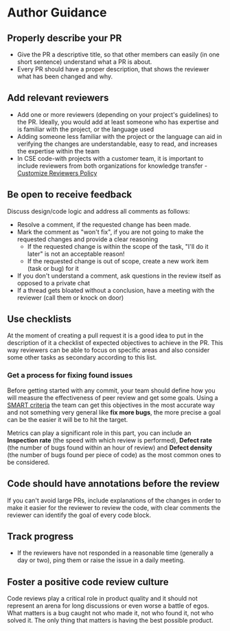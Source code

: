 # Author Guidance

## Properly describe your PR

- Give the PR a descriptive title, so that other members can easily (in one short sentence) understand what a PR is about.
- Every PR should have a proper description, that shows the reviewer what has been changed and why.

## Add relevant reviewers

- Add one or more reviewers (depending on your project's guidelines) to the PR. Ideally, you would add at least someone who has expertise and is familiar with the project, or the language used
- Adding someone less familiar with the project or the language can aid in verifying the changes are understandable, easy to read, and increases the expertise within the team
- In CSE code-with projects with a customer team, it is important to include reviewers from both organizations for knowledge transfer - [Customize Reviewers Policy](./customize-ado.md#reviewer-policies)

## Be open to receive feedback

Discuss design/code logic and address all comments as follows:

- Resolve a comment, if the requested change has been made.
- Mark the comment as "won't fix", if you are not going to make the requested changes and provide a clear reasoning
  - If the requested change is within the scope of the task, "I'll do it later" is not an acceptable reason!
  - If the requested change is out of scope, create a new work item (task or bug) for it
- If you don't understand a comment, ask questions in the review itself as opposed to a private chat
- If a thread gets bloated without a conclusion, have a meeting with the reviewer (call them or knock on door)

## Use checklists

At the moment of creating a pull request it is a good idea to put in the description of it a checklist of expected objectives to achieve in the PR. This way reviewers can be able to focus on specific areas and also consider some other tasks as secondary according to this list.

### Get a process for fixing found issues

Before getting started with any commit, your team should define how you will measure the effectiveness of peer review and get some goals. Using a [SMART criteria](https://en.wikipedia.org/wiki/SMART_criteria) the team can get this objectives in the most accurate way and not something very general like **fix more bugs**, the more precise a goal can be the easier it will be to hit the target.

Metrics can play a significant role in this part, you can include an **Inspection rate** (the speed with which review is performed), **Defect rate** (the number of bugs found within an hour of review) and **Defect density** (the number of bugs found per piece of code) as the most common ones to be considered.

## Code should have annotations before the review

If you can't avoid large PRs, include explanations of the changes in order to make it easier for the reviewer to review the code, with clear comments the reviewer can identify the goal of every code block.

## Track progress

- If the reviewers have not responded in a reasonable time (generally a day or two), ping them or raise the issue in a daily meeting.

## Foster a positive code review culture

Code reviews play a critical role in product quality and it should not represent an arena for long discussions or even worse a battle of egos. What matters is a bug caught not who made it, not who found it, not who solved it. The only thing that matters is having the best possible product.

